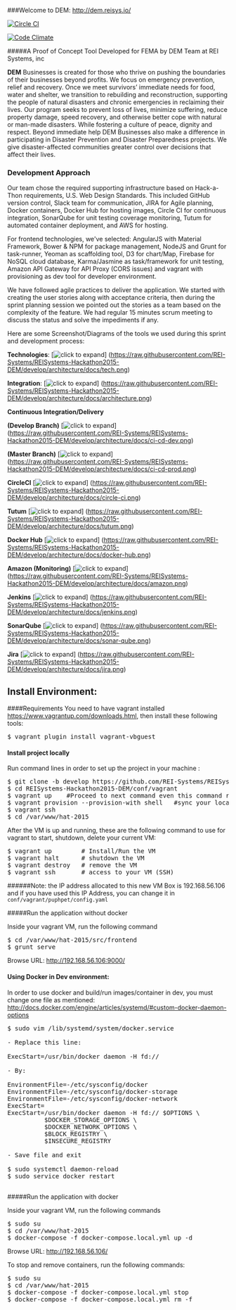 ###Welcome to DEM: http://dem.reisys.io/

[![Circle CI](https://circleci.com/gh/REI-Systems/REISystems-Hackathon2015-DEM.svg?style=svg)](https://circleci.com/gh/REI-Systems/REISystems-Hackathon2015-DEM)

[![Code Climate](https://codeclimate.com/repos/5644bb351787d75306005704/badges/b5bd2cbc12d329bf318b/gpa.svg)](https://codeclimate.com/repos/5644bb351787d75306005704/feed)

#####A Proof of Concept Tool Developed for FEMA by DEM Team at REI Systems, inc

**DEM** Businesses is created for those who thrive on pushing the boundaries of their businesses beyond profits. We focus on emergency prevention, relief and recovery. Once we meet survivors’ immediate needs for food, water and shelter, we transition to rebuilding and reconstruction, supporting the people of natural disasters and chronic emergencies in reclaiming their lives. Our program seeks to prevent loss of lives, minimize suffering, reduce property damage, speed recovery, and otherwise better cope with natural or man-made disasters. While fostering a culture of peace, dignity and respect. Beyond immediate help DEM Businesses also make a difference in participating in Disaster Prevention and Disaster Preparedness projects. We give disaster-affected communities greater control over decisions that affect their lives.

### Development Approach

Our team chose the required supporting infrastructure based on Hack-a-Thon requirements, U.S. Web Design Standards. This included GitHub version control, Slack team for communication, JIRA for Agile planning, Docker containers, Docker Hub for hosting images, Circle CI for continuous integration, SonarQube for unit testing coverage monitoring, Tutum for automated container deployment, and AWS for hosting.

For frontend technologies, we've selected: AngularJS with Material Framework, Bower & NPM for package management, NodeJS and Grunt for task-runner, Yeoman as scaffolding tool, D3 for chart/Map, Firebase for NoSQL cloud database, Karma/Jasmine as task/framework for unit testing, Amazon API Gateway for API Proxy (CORS issues) and vagrant with provisioning as dev tool for developer environment.

We have followed agile practices to deliver the application. We started with creating the user stories along with acceptance criteria, then during the sprint planning session we pointed out the stories as a team based on the complexity of the feature. We had regular 15 minutes scrum meeting to discuss the status and solve the impediments if any.

Here are some Screenshot/Diagrams of the tools we used during this sprint and development process:

**Technologies**:
[![click to expand](https://raw.githubusercontent.com/REI-Systems/REISystems-Hackathon2015-DEM/develop/architecture/docs/tech.png)] (https://raw.githubusercontent.com/REI-Systems/REISystems-Hackathon2015-DEM/develop/architecture/docs/tech.png)

**Integration**:
[![click to expand](https://raw.githubusercontent.com/REI-Systems/REISystems-Hackathon2015-DEM/develop/architecture/docs/architecture.png)] (https://raw.githubusercontent.com/REI-Systems/REISystems-Hackathon2015-DEM/develop/architecture/docs/architecture.png)

**Continuous Integration/Delivery**

**(Develop Branch)**
[![click to expand](https://raw.githubusercontent.com/REI-Systems/REISystems-Hackathon2015-DEM/develop/architecture/docs/ci-cd-dev.png)] (https://raw.githubusercontent.com/REI-Systems/REISystems-Hackathon2015-DEM/develop/architecture/docs/ci-cd-dev.png)

**(Master Branch)**
[![click to expand](https://raw.githubusercontent.com/REI-Systems/REISystems-Hackathon2015-DEM/develop/architecture/docs/ci-cd-prod.png)] (https://raw.githubusercontent.com/REI-Systems/REISystems-Hackathon2015-DEM/develop/architecture/docs/ci-cd-prod.png)

**CircleCI**
[![click to expand](https://raw.githubusercontent.com/REI-Systems/REISystems-Hackathon2015-DEM/develop/architecture/docs/circle-ci.png)] (https://raw.githubusercontent.com/REI-Systems/REISystems-Hackathon2015-DEM/develop/architecture/docs/circle-ci.png)

**Tutum**
[![click to expand](https://raw.githubusercontent.com/REI-Systems/REISystems-Hackathon2015-DEM/develop/architecture/docs/tutum.png)] (https://raw.githubusercontent.com/REI-Systems/REISystems-Hackathon2015-DEM/develop/architecture/docs/tutum.png)

**Docker Hub**
[![click to expand](https://raw.githubusercontent.com/REI-Systems/REISystems-Hackathon2015-DEM/develop/architecture/docs/docker-hub.png)] (https://raw.githubusercontent.com/REI-Systems/REISystems-Hackathon2015-DEM/develop/architecture/docs/docker-hub.png)

**Amazon (Monitoring)**
[![click to expand](https://raw.githubusercontent.com/REI-Systems/REISystems-Hackathon2015-DEM/develop/architecture/docs/amazon.png)] (https://raw.githubusercontent.com/REI-Systems/REISystems-Hackathon2015-DEM/develop/architecture/docs/amazon.png)

**Jenkins**
[![click to expand](https://raw.githubusercontent.com/REI-Systems/REISystems-Hackathon2015-DEM/develop/architecture/docs/jenkins.png)] (https://raw.githubusercontent.com/REI-Systems/REISystems-Hackathon2015-DEM/develop/architecture/docs/jenkins.png)

**SonarQube**
[![click to expand](https://raw.githubusercontent.com/REI-Systems/REISystems-Hackathon2015-DEM/develop/architecture/docs/sonar-qube.png)] (https://raw.githubusercontent.com/REI-Systems/REISystems-Hackathon2015-DEM/develop/architecture/docs/sonar-qube.png)

**Jira**
[![click to expand](https://raw.githubusercontent.com/REI-Systems/REISystems-Hackathon2015-DEM/develop/architecture/docs/jira.png)] (https://raw.githubusercontent.com/REI-Systems/REISystems-Hackathon2015-DEM/develop/architecture/docs/jira.png)

## Install Environment:
####Requirements
You need to have vagrant installed https://www.vagrantup.com/downloads.html, then install these following tools:

<pre>
$ vagrant plugin install vagrant-vbguest
</pre>

#### Install project locally
Run command lines in order to set up the project in your machine :

<pre>
$ git clone -b develop https://github.com/REI-Systems/REISystems-Hackathon2015-DEM.git
$ cd REISystems-Hackathon2015-DEM/conf/vagrant
$ vagrant up    #Proceed to next command even this command returns error messages
$ vagrant provision --provision-with shell   #sync your local environment with updated dev dependencies
$ vagrant ssh
$ cd /var/www/hat-2015
</pre>

After the VM is up and running, these are the following command to use for vagrant to start, shutdown, delete your current VM:

<pre>
$ vagrant up        # Install/Run the VM
$ vagrant halt      # shutdown the VM
$ vagrant destroy   # remove the VM
$ vagrant ssh       # access to your VM (SSH)
</pre>

######Note: the IP address allocated to this new VM Box is 192.168.56.106 and if you have used this IP Address, you can change it in `conf/vagrant/puphpet/config.yaml`

#####Run the application without docker

Inside your vagrant VM, run the following command

<pre>
$ cd /var/www/hat-2015/src/frontend
$ grunt serve
</pre>

Browse URL: http://192.168.56.106:9000/

#### Using Docker in Dev environment:
In order to use docker and build/run images/container in dev, you must change one file as mentioned: http://docs.docker.com/engine/articles/systemd/#custom-docker-daemon-options

<pre>
$ sudo vim /lib/systemd/system/docker.service

- Replace this line:

ExecStart=/usr/bin/docker daemon -H fd://

- By:

EnvironmentFile=-/etc/sysconfig/docker
EnvironmentFile=-/etc/sysconfig/docker-storage
EnvironmentFile=-/etc/sysconfig/docker-network
ExecStart=
ExecStart=/usr/bin/docker daemon -H fd:// $OPTIONS \
          $DOCKER_STORAGE_OPTIONS \
          $DOCKER_NETWORK_OPTIONS \
          $BLOCK_REGISTRY \
          $INSECURE_REGISTRY

- Save file and exit

$ sudo systemctl daemon-reload
$ sudo service docker restart

</pre>


#####Run the application with docker

Inside your vagrant VM, run the following commands

<pre>
$ sudo su
$ cd /var/www/hat-2015
$ docker-compose -f docker-compose.local.yml up -d
</pre>

Browse URL: http://192.168.56.106/

To stop and remove containers, run the following commands:
<pre>
$ sudo su
$ cd /var/www/hat-2015
$ docker-compose -f docker-compose.local.yml stop
$ docker-compose -f docker-compose.local.yml rm -f
</pre>